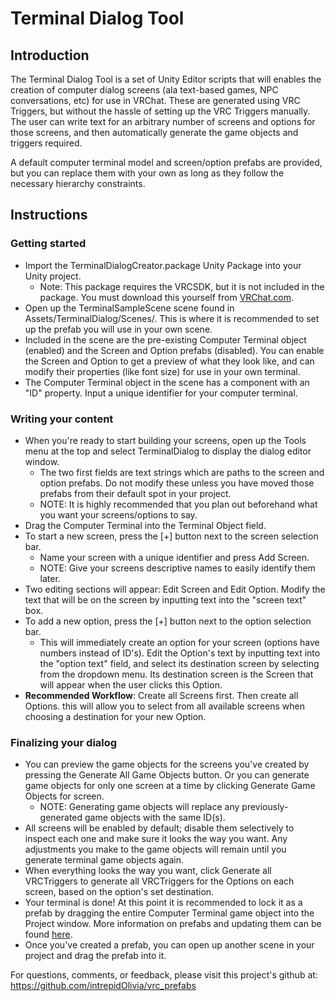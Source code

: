 # Terminal Dialog Tool

## Introduction

The Terminal Dialog Tool is a set of Unity Editor scripts that will enables the creation of computer dialog screens (ala text-based games, NPC conversations, etc) for use in VRChat. These are generated using VRC Triggers, but without the hassle of setting up the VRC Triggers manually. The user can write text for an arbitrary number of screens and options for those screens, and then automatically generate the game objects and triggers required.

A default computer terminal model and screen/option prefabs are provided, but you can replace them with your own as long as they follow the necessary hierarchy constraints.

## Instructions

### Getting started

* Import the TerminalDialogCreator.package Unity Package into your Unity project.
  * Note: This package requires the VRCSDK, but it is not included in the package. You must download this yourself from [VRChat.com](https://docs.vrchat.com/docs/setting-up-the-sdk).
* Open up the TerminalSampleScene scene found in Assets/TerminalDialog/Scenes/. This is where it is recommended to set up the prefab you will use in your own scene.
* Included in the scene are the pre-existing Computer Terminal object (enabled) and the Screen and Option prefabs (disabled). You can enable the Screen and Option to get a preview of what they look like, and can modify their properties (like font size) for use in your own terminal.
* The Computer Terminal object in the scene has a component with an "ID" property. Input a unique identifier for your computer terminal.

### Writing your content

* When you're ready to start building your screens, open up the Tools menu at the top and select TerminalDialog to display the dialog editor window.
  * The two first fields are text strings which are paths to the screen and option prefabs. Do not modify these unless you have moved those prefabs from their default spot in your project.
  * NOTE: It is highly recommended that you plan out beforehand what you want your screens/options to say.
* Drag the Computer Terminal into the Terminal Object field.
* To start a new screen, press the [+] button next to the screen selection bar.
  * Name your screen with a unique identifier and press Add Screen.
  * NOTE: Give your screens descriptive names to easily identify them later.
* Two editing sections will appear: Edit Screen and Edit Option. Modify the text that will be on the screen by inputting text into the "screen text" box.
* To add a new option, press the [+] button next to the option selection bar.
  * This will immediately create an option for your screen (options have numbers instead of ID's). Edit the Option's text by inputting text into the "option text" field, and select its destination screen by selecting from the dropdown menu. Its destination screen is the Screen that will appear when the user clicks this Option.
* **Recommended Workflow**: Create all Screens first. Then create all Options. this will allow you to select from all available screens when choosing a destination for your new Option.

### Finalizing your dialog

* You can preview the game objects for the screens you've created by pressing the Generate All Game Objects button. Or you can generate game objects for only one screen at a time by clicking Generate Game Objects for screen.
  * NOTE: Generating game objects will replace any previously-generated game objects with the same ID(s).
* All screens will be enabled by default; disable them selectively to inspect each one and make sure it looks the way you want. Any adjustments you make to the game objects will remain until you generate terminal game objects again.
* When everything looks the way you want, click Generate all VRCTriggers to generate all VRCTriggers for the Options on each screen, based on the option's set destination.
* Your terminal is done! At this point it is recommended to lock it as a prefab by dragging the entire Computer Terminal game object into the Project window. More information on prefabs and updating them can be found [here](https://docs.unity3d.com/2017.4/Documentation/Manual/Prefabs.html).
* Once you've created a prefab, you can open up another scene in your project and drag the prefab into it.

For questions, comments, or feedback, please visit this project's github at: https://github.com/intrepidOlivia/vrc_prefabs
